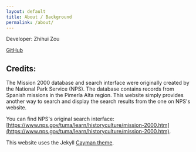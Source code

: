 ```yaml
---
layout: default
title: About / Background
permalink: /about/
---
```

Developer: Zhihui Zou

[GitHub](https://github.com/zzou21)

## Credits:

The Mission 2000 database and search interface were originally created by the National Park Service (NPS). The database contains records from Spanish missions in the Pimería Alta region. This website simply provides another way to search and display the search results from the one on NPS's website.

You can find NPS's original search interface: [https://www.nps.gov/tuma/learn/historyculture/mission-2000.htm](https://www.nps.gov/tuma/learn/historyculture/mission-2000.htm).

This website uses the Jekyll [Cayman theme](https://github.com/pages-themes/cayman).